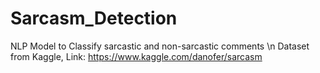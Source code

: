 # Sarcasm_Detection
NLP Model to Classify sarcastic and non-sarcastic comments \n
Dataset from Kaggle, Link: https://www.kaggle.com/danofer/sarcasm
